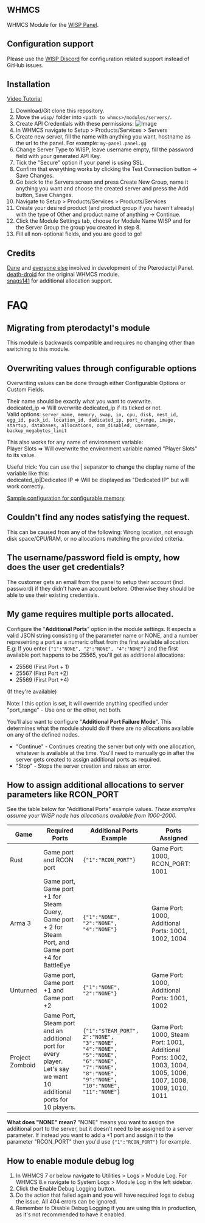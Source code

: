 
## WHMCS
WHMCS Module for the [WISP Panel](https://wisp.gg/).

## Configuration support
Please use the [WISP Discord](https://wisp.gg/discord) for configuration related support instead of GitHub issues.

## Installation
[Video Tutorial](https://www.youtube.com/watch?v=wURpRD9vfj4)

1. Download/Git clone this repository.
2. Move the ``wisp/`` folder into ``<path to whmcs>/modules/servers/``.
3. Create API Credentials with these permissions: ![Image](https://i.imgur.com/nzo0u8C.png)
4. In WHMCS navigate to Setup > Products/Services > Servers
5. Create new server, fill the name with anything you want, hostname as the url to the panel. For example: ``my-panel.panel.gg``
6. Change Server Type to WISP, leave username empty, fill the password field with your generated API Key.
7. Tick the "Secure" option if your panel is using SSL.
8. Confirm that everything works by clicking the Test Connection button -> Save Changes.
9. Go back to the Servers screen and press Create New Group, name it anything you want and choose the created server and press the Add button, Save Changes.
10. Navigate to Setup > Products/Services > Products/Services
11. Create your desired product (and product group if you haven't already) with the type of Other and product name of anything -> Continue.
12. Click the Module Settings tab, choose for Module Name WISP and for the Server Group the group you created in step 8.
13. Fill all non-optional fields, and you are good to go!

## Credits
[Dane](https://github.com/DaneEveritt) and [everyone else](https://github.com/Pterodactyl/Panel/graphs/contributors) involved in development of the Pterodactyl Panel.  
[death-droid](https://github.com/death-droid) for the original WHMCS module.  
[snags141](https://github.com/snags141/) for additional allocation support.

# FAQ

## Migrating from pterodactyl's module
This module is backwards compatible and requires no changing other than switching to this module.

## Overwriting values through configurable options
Overwriting values can be done through either Configurable Options or Custom Fields.

Their name should be exactly what you want to overwrite.  
dedicated_ip => Will overwrite dedicated_ip if its ticked or not.  
Valid options: ``server_name, memory, swap, io, cpu, disk, nest_id, egg_id, pack_id, location_id, dedicated_ip, port_range, image, startup, databases, allocations, oom_disabled, username, backup_megabytes_limit``

This also works for any name of environment variable:  
Player Slots => Will overwrite the environment variable named "Player Slots" to its value.

Useful trick: You can use the | separator to change the display name of the variable like this:  
dedicated_ip|Dedicated IP => Will be displayed as "Dedicated IP" but will work correctly.

[Sample configuration for configurable memory](https://owo.whats-th.is/85JwhVX.png)

## Couldn't find any nodes satisfying the request.
This can be caused from any of the following: Wrong location, not enough disk space/CPU/RAM, or no allocations matching the provided criteria.

## The username/password field is empty, how does the user get credentials?
The customer gets an email from the panel to setup their account (incl. password) if they didn't have an account before. Otherwise they should be able to use their existing credentials.

## My game requires multiple ports allocated.
Configure the "**Additional Ports**" option in the module settings.
It expects a valid JSON string consisting of the parameter name or NONE, and a number representing a port as a numeric offset from the first available allocation.
E.g: If you enter `{"1":"NONE", "2":"NONE", "4":"NONE"}` and the first available port happens to be 25565, you'll get as additional allocations:
* 25566 (First Port + 1)
* 25567 (First Port +2)
* 25569 (First Port +4)

(If they're available)

Note: I this option is set, it will override anything specified under "port_range" - Use one or the other, not both.

You'll also want to configure "**Additional Port Failure Mode**".
This determines what the module should do if there are no allocations available on any of the defined nodes.
* "Continue" - Continues creating the server but only with one allocation, whatever is available at the time. You'll need to manually go in after the server gets created to assign additional ports as required.
* "Stop" - Stops the server creation and raises an error.

## How to assign additional allocations to server parameters like RCON_PORT
See the table below for "Additional Ports" example values.
*These examples assume your WISP node has allocations available from 1000-2000.*

| Game | Required Ports  |Additional Ports Example  | Ports Assigned  |
| ------------ | ------------ | ------------ | ------------ |
| Rust | Game port and RCON port | `{"1":"RCON_PORT"}`  | Game Port: 1000, RCON_PORT: 1001|
| Arma 3 | Game port, Game port +1 for Steam Query, Game port + 2 for Steam Port, and Game port +4 for BattleEye |  `{"1":"NONE", "2":"NONE", "4":"NONE"}` | Game Port: 1000, Additional Ports: 1001, 1002, 1004 |
| Unturned | Game port, Game port +1 and Game port +2 | `{"1":"NONE", "2":"NONE"}` | Game Port: 1000, Additional Ports: 1001, 1002 |
| Project Zomboid | Game Port, Steam port and an additional port for every player. Let's say we want 10 additional ports for 10 players. | `{"1":"STEAM_PORT", 2":"NONE", "3":"NONE", "4":"NONE", "5":"NONE", "6":"NONE", "7":"NONE", "8":"NONE", "9":"NONE", "10":"NONE", "11":"NONE"}` | Game Port: 1000, Steam Port: 1001, Additional Ports: 1002, 1003, 1004, 1005, 1006, 1007, 1008, 1009, 1010, 1011|

**What does "NONE" mean?**
"NONE" means you want to assign the additional port to the server, but it doesn't need to be assigned to a server parameter. If instead you want to add a +1 port and assign it to the parameter "RCON_PORT" then you'd use `{"1":"RCON_PORT"}` for example.

## How to enable module debug log
1. In WHMCS 7 or below navigate to Utilities > Logs > Module Log. For WHMCS 8.x navigate to System Logs > Module Log in the left sidebar.
2. Click the Enable Debug Logging button.
3. Do the action that failed again and you will have required logs to debug the issue. All 404 errors can be ignored.
4. Remember to Disable Debug Logging if you are using this in production, as it's not recommended to have it enabled.
